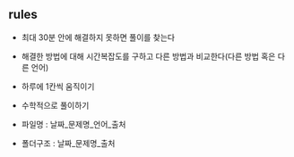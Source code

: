 ## rules
- 최대 30분 안에 해결하지 못하면 풀이를 찾는다
- 해결한 방법에 대해 시간복잡도를 구하고 다른 방법과 비교한다(다른 방법 혹은 다른 언어)
- 하루에 1칸씩 움직이기
- 수학적으로 풀이하기

- 파일명 : 날짜_문제명_언어_출처
- 폴더구조 : 날짜_문제명_출처 